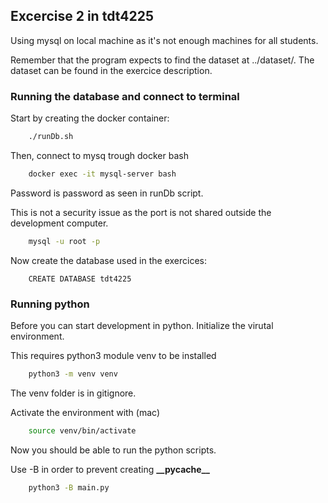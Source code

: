 ## Excercise 2 in tdt4225

Using mysql on local machine as it's not enough machines for all students.

Remember that the program expects to find the dataset at ../dataset/. The dataset can be found in the exercice description.

### Running the database and connect to terminal

Start by creating the docker container:

```bash
    ./runDb.sh
```

Then, connect to mysq trough docker bash

```bash
    docker exec -it mysql-server bash
```

Password is password as seen in runDb script.

This is not a security issue as the port is not shared outside the development computer.

```bash
    mysql -u root -p
```

Now create the database used in the exercices:

```mysql
    CREATE DATABASE tdt4225
```

### Running python

Before you can start development in python. Initialize the virutal environment.

This requires python3 module venv to be installed

```bash
    python3 -m venv venv
```

The venv folder is in gitignore.

Activate the environment with (mac)

```bash
    source venv/bin/activate
```

Now you should be able to run the python scripts.

Use -B in order to prevent creating **\_\_pycache\_\_**

```bash
    python3 -B main.py
```
